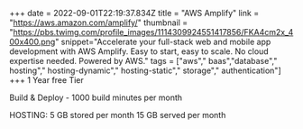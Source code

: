 +++
date = 2022-09-01T22:19:37.834Z
title = "AWS Amplify"
link = "https://aws.amazon.com/amplify/"
thumbnail = "https://pbs.twimg.com/profile_images/1114309924551417856/FKA4cm2x_400x400.png"
snippet="Accelerate your full-stack web and mobile app development with AWS Amplify. Easy to start, easy to scale. No cloud expertise needed. Powered by AWS."
tags = ["aws"," baas","database"," hosting"," hosting-dynamic"," hosting-static"," storage"," authentication"]
+++
1 Year free Tier

Build & Deploy - 1000 build minutes per month 

HOSTING:
5 GB stored per month 
15 GB served per month  
